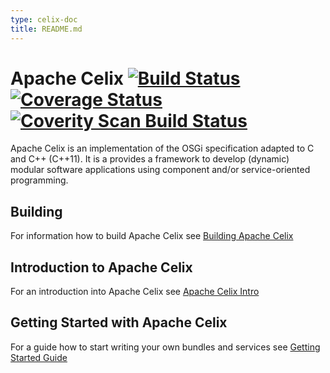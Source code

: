 ```yaml
---
type: celix-doc
title: README.md
---
```



<!--
Licensed to the Apache Software Foundation (ASF) under one or more
contributor license agreements.  See the NOTICE file distributed with
this work for additional information regarding copyright ownership.
The ASF licenses this file to You under the Apache License, Version 2.0
(the "License"); you may not use this file except in compliance with
the License.  You may obtain a copy of the License at
   
    http://www.apache.org/licenses/LICENSE-2.0

Unless required by applicable law or agreed to in writing, software
distributed under the License is distributed on an "AS IS" BASIS,
WITHOUT WARRANTIES OR CONDITIONS OF ANY KIND, either express or implied.
See the License for the specific language governing permissions and
limitations under the License.
-->

# Apache Celix [![Build Status](https://travis-ci.org/apache/celix.svg?branch=develop)](https://travis-ci.org/apache/celix) [![Coverage Status](https://coveralls.io/repos/apache/celix/badge.svg?branch=develop&service=github)](https://coveralls.io/github/apache/celix?branch=develop) [![Coverity Scan Build Status](https://scan.coverity.com/projects/6685/badge.svg)](https://scan.coverity.com/projects/6685)
Apache Celix is an implementation of the OSGi specification adapted to C and C++ (C++11). It is a provides a framework to develop (dynamic) modular software applications using component and/or service-oriented programming.

## Building
For information how to build Apache Celix see [Building Apache Celix](documents/building/readme.md)

## Introduction to Apache Celix
For an introduction into Apache Celix see [Apache Celix Intro](documents/intro/readme.md)

## Getting Started with Apache Celix
For a guide how to start writing your own bundles and services see [Getting Started Guide](documents/getting_started/readme.md)

